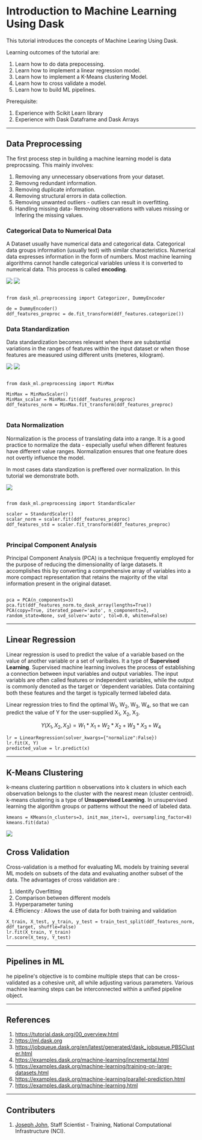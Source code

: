 # Introduction to Machine Learning Using Dask
This tutorial introduces the concepts of Machine Learing Using Dask.

Learning outcomes of the tutorial are:
1. Learn how to do data prepocessing.
2. Learn how to implement a linear regression model.
3. Learn how to implement a K-Means clustering Model.
4. Learn how to cross validate a model. 
5. Learn how to build ML pipelines.

Prerequisite:
1. Experience with Scikit Learn library
2. Experience with Dask Dataframe and Dask Arrays 

***

## Data Preprocessing

The first process step in building a machine learning model is data preprocssing. This mainly involves:
1. Removing any unnecessary observations from your dataset.
2. Removng redundant information.
3. Removing duplicate information.
4. Removing structural errors in data collection.
5. Removing unwanted outliers - outliers can result in overfitting.
6. Handling missing data- Removing observations with values missing or Infering the missing values.

### Categorical Data to Numerical Data

A Dataset usually have numerical data and categorical data. Categorical data groups information (usually text) with similar characteristics. Numerical data expresses information in the form of numbers. Most machine learning algorithms cannot handle categorical variables unless it is converted to numerical data. This process is called __encoding__.

![](figs/encoding1.png)
![](figs/encoding2.png)

```

from dask_ml.preprocessing import Categorizer, DummyEncoder
        
de = DummyEncoder()
ddf_features_preproc = de.fit_transform(ddf_features.categorize())

```

### Data Standardization

Data standardization becomes relevant when there are substantial variations in the ranges of features within the input dataset or when those features are measured using different units (meteres, kilogram). 

![](figs/norm_before.png)
![](figs/norm_after.png)

```

from dask_ml.preprocessing import MinMax
        
MinMax = MinMaxScaler()
MinMax_scalar = MinMax.fit(ddf_features_preproc)
ddf_features_norm = MinMax.fit_transform(ddf_features_preproc)
        
```

### Data Normalization

Normalization  is the process of translating data into a range. It is a good practice to normalize the data - especially useful when different features have different value ranges. Normalization ensures that one feature does not overtly influence the model. 

In most cases data standization is preffered over normalization. In this tutorial we demonstrate both.

![](figs/normal_norm.png)

```

from dask_ml.preprocessing import StandardScaler
        
scaler = StandardScaler()
scalar_norm = scaler.fit(ddf_features_preproc)
ddf_features_std = scaler.fit_transform(ddf_features_preproc)
        
```

### Principal Component Analysis
Principal Component Analysis (PCA) is a technique frequently employed for the purpose of reducing the dimensionality of large datasets. It accomplishes this by converting a comprehensive array of variables into a more compact representation that retains the majority of the vital information present in the original dataset.

```

pca = PCA(n_components=3)
pca.fit(ddf_features_norm.to_dask_array(lengths=True))
PCA(copy=True, iterated_power='auto', n_components=3, random_state=None, svd_solver='auto', tol=0.0, whiten=False)

```
***

## Linear Regression
Linear regression is used to predict the value of a variable based on the value of another variable or a set of varibales. It a type of **Supervised Learning**. Supervised machine learning involves the process of establishing a connection between input variables and output variables. The input variabls are often called features or independent variables, while the output is commonly denoted as the target or 'dependent variables. Data containing both these features and the target is typically termed labeled data.

Linear regression tries to find the optimal W<sub>1</sub>, W<sub>2</sub>, W<sub>3</sub>, W<sub>4</sub>, so that we can predict the value of Y for the user-supplied X<sub>1</sub>, X<sub>2</sub>, X<sub>3</sub>.

$$
  Y(X_1, X_2, X_3) = W_1 * X_1 + W_2 * X_2 + W_3 * X_3 + W_4
$$

```
lr = LinearRegression(solver_kwargs={"normalize":False})
lr.fit(X, Y)
predicted_value = lr.predict(x)
```
***

## K-Means Clustering

k-means clustering partition n observations into k clusters in which each observation belongs to the cluster with the nearest mean (cluster centroid). k-means clustering is a type of **Unsupervised Learning**. In unsupervised learning the algorithm groups or patterns without the need of labeled data.

```
kmeans = KMeans(n_clusters=3, init_max_iter=1, oversampling_factor=8)
kmeans.fit(data)
```
![](figs/k-means.png)

## Cross Validation

Cross-validation is a method for evaluating ML models by training several ML models on subsets of the data and evaluating another subset of the data. The advantages of cross validation are : 

1. Identify Overfitting
2. Comparison between different models 
3. Hyperparameter tuning
4. Efficiency : Allows the use of data for both training and validation

```
X_train, X_test, y_train, y_test = train_test_split(ddf_features_norm, ddf_target, shuffle=False)
lr.fit(X_train, Y_train)
lr.score(X_tesy, Y_test)
```
***

## Pipelines in ML

he pipeline's objective is to combine multiple steps that can be cross-validated as a cohesive unit, all while adjusting various parameters. Various machine learning steps can be interconnected within a unified pipeline object.

***
## References
1. https://tutorial.dask.org/00_overview.html
2. https://ml.dask.org
3. https://jobqueue.dask.org/en/latest/generated/dask_jobqueue.PBSCluster.html
4. https://examples.dask.org/machine-learning/incremental.html
5. https://examples.dask.org/machine-learning/training-on-large-datasets.html
6. https://examples.dask.org/machine-learning/parallel-prediction.html
7. https://examples.dask.org/machine-learning.html


*** 
## Contributers
1. [Joseph John](https://www.josephjohn.org), Staff Scientist - Training, National Computational Infrastructure (NCI).







